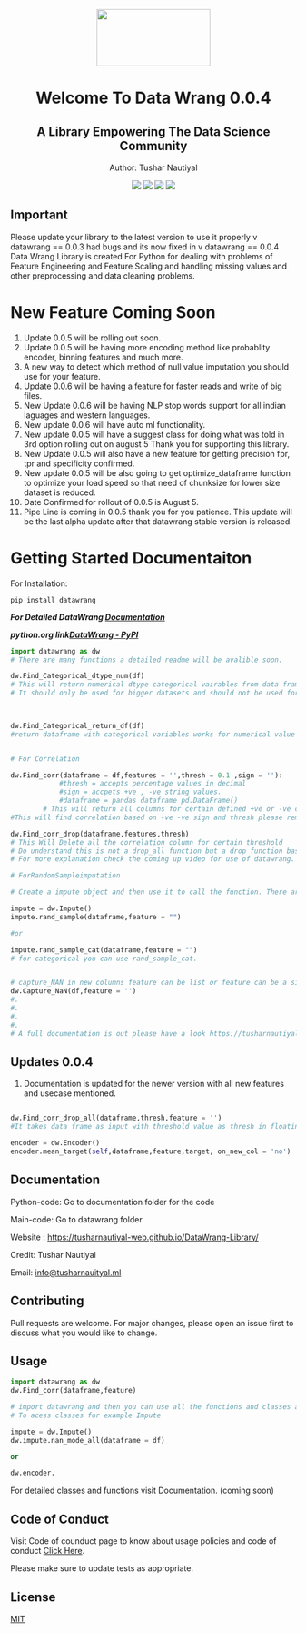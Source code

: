 <p align = 'center'>
<img src = 'https://user-images.githubusercontent.com/74553737/177100736-64354d6d-00f3-4c54-9235-08f2d4c7a06b.png' width = '200px' height = '100px'/>
</p>

<h1 align = 'center' >Welcome To Data Wrang 0.0.4</h1> 
<h2 align = 'center'>A Library Empowering The Data Science Community</h2>
<p align = 'center'>Author: Tushar Nautiyal</p>

<p align="center">
<img  src = 'https://img.shields.io/badge/Version-Alpha-Green.svg'/> <img  src = 'https://img.shields.io/badge/Latest-0.0.4.2-Green.svg'/> <img src = 'https://img.shields.io/badge/Language-Python-Orange.svg'/>
<img src = 'https://img.shields.io/badge/Older-0.0.3-Green.svg'/>
</p>

## Important

Please update your library to the latest version to use it properly v datawrang == 0.0.3 had bugs and its now fixed in v datawrang == 0.0.4
Data Wrang Library is created For Python for dealing with problems of Feature Engineering and Feature Scaling and handling missing values and other preprocessing and data cleaning problems.
<!-- Place this tag where you want the button to render. -->
<!-- Place this tag in your head or just before your close body tag. -->

# New Feature Coming Soon
1. Update 0.0.5 will be rolling out soon.
2. Update 0.0.5 will be having more encoding method like probablity encoder, binning features and much more.
3. A new way to detect which method of null value imputation you should use for your feature.
4. Update 0.0.6 will be having a feature for faster reads and write of big files.
5. New Update 0.0.6 will be having NLP stop words support for all indian laguages and western languages.
6. New update 0.0.6 will have auto ml functionality. 
7. New update 0.0.5 will have a suggest class for doing what was told in 3rd option rolling out on august 5 Thank you for supporting this library.
8. New Update 0.0.5 will also have a new feature for getting precision fpr, tpr and specificity confirmed.
9. New update 0.0.5 will be also going to get optimize_dataframe function to optimize your load speed so that need of chunksize for lower size dataset is reduced.
10. Date Confirmed for rollout of 0.0.5 is August 5.
11. Pipe Line is coming in 0.0.5 thank you for you patience. This update will be the last alpha update after that datawrang stable version is released.
# Getting Started Documentaiton

For Installation:
```
pip install datawrang
```
***For Detailed DataWrang <a href = 'https://tusharnautiyal-web.github.io/DataWrang-Library/'>Documentation</a>***

***python.org link<a href = 'https://pypi.org/project/DataWrang/'/>DataWrang - PyPI</a>***

```python
import datawrang as dw
# There are many functions a detailed readme will be avalible soon.

dw.Find_Categorical_dtype_num(df)
# This will return numerical dtype categorical vairables from data frame.
# It should only be used for bigger datasets and should not be used for smaller datasets.        


         
dw.Find_Categorical_return_df(df) 
#return dataframe with categorical variables works for numerical value also.


# For Correlation

dw.Find_corr(dataframe = df,features = '',thresh = 0.1 ,sign = ''):
            #thresh = accepts percentage values in decimal
            #sign = accpets +ve , -ve string values.
            #dataframe = pandas dataframe pd.DataFrame()
        # This will return all columns for certain defined +ve or -ve cor-relation.    
#This will find correlation based on +ve -ve sign and thresh please remember to use thresh hold with respect to signs or don't use sign if you are using threshold.

dw.Find_corr_drop(dataframe,features,thresh)
# This Will Delete all the correlation column for certain threshold
# Do understand this is not a drop_all function but a drop function base on feature you passed that means it will drop corr-related columns based on feature given
# For more explanation check the coming up video for use of datawrang.

# ForRandomSampleimputation 

# Create a impute object and then use it to call the function. There are also other functions like frequenct_category, end_distribution, which will be covered in full documentation.

impute = dw.Impute()
impute.rand_sample(dataframe,feature = "") 

#or

impute.rand_sample_cat(dataframe,feature = "") 
# for categorical you can use rand_sample_cat.


# capture_NAN in new columns feature can be list or feature can be a single string. 
dw.Capture_NaN(df,feature = '')
#.
#.
#.
#.
# A full documentation is out please have a look https://tusharnautiyal-web.github.io/DataWrang-Library. Thank you.
```
## Updates 0.0.4
1. Documentation is updated for the newer version with all new features and usecase mentioned.

```python

dw.Find_corr_drop_all(dataframe,thresh,feature = '')
#It takes data frame as input with threshold value as thresh in floating format like 90% = 0.9 and will remove all features that are co-related above 90 percent.

encoder = dw.Encoder()
encoder.mean_target(self,dataframe,feature,target, on_new_col = 'no')

```
## Documentation
Python-code: Go to documentation folder for the code

Main-code: Go to datawrang folder

Website : https://tusharnautiyal-web.github.io/DataWrang-Library/

Credit: Tushar Nautiyal

Email: info@tusharnauityal.ml

## Contributing
Pull requests are welcome. For major changes, please open an issue first to discuss what you would like to change.

## Usage
```python
import datawrang as dw
dw.Find_corr(dataframe,feature)

# import datawrang and then you can use all the functions and classes avalible in the package.
# To acess classes for example Impute

impute = dw.Impute()
dw.impute.nan_mode_all(dataframe = df)

or 

dw.encoder.
```
For detailed classes and functions visit Documentation. (coming soon)

## Code of Conduct
Visit Code of counduct page to know about usage policies and code of conduct <a href = 'https://github.com/TusharNautiyal-web/DataWrang-Library/blob/main/CODE%20OF%20CONDUCT.md'>Click Here</a>.

Please make sure to update tests as appropriate.

## License
[MIT](https://choosealicense.com/licenses/mit/)
